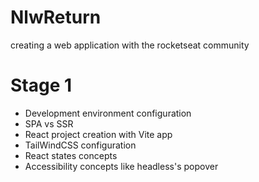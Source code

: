 # NlwReturn
creating a web application with the rocketseat community

# Stage 1

- Development environment configuration
- SPA vs SSR
- React project creation with Vite app
- TailWindCSS configuration
- React states concepts
- Accessibility concepts like headless's popover
